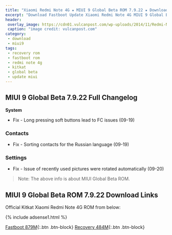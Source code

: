 ```yaml
---
title: "Xiaomi Redmi Note 4G ★ MIUI 9 Global Beta ROM 7.9.22 ★ Download"
excerpt: "Download Fastboot Update Xiaomi Redmi Note 4G MIUI 9 Global Beta ROM 7.9.22"
header:
 overlay_image: https://cdn01.vulcanpost.com/wp-uploads/2014/11/Redmi-Note-4G-1.png
 caption: "image credit: vulcanpost.com"
category:
 - download
 - miui9
tags:
 - recovery rom
 - fastboot rom
 - redmi note 4g
 - kitkat
 - global beta
 - update miui
---
```

## MIUI 9 Global Beta 7.9.22 Full Changelog
**System**
- Fix - Long pressing soft buttons lead to FC issues (09-19)

### Contacts
- Fix - Sorting contacts for the Russian language (09-19)

### Settings
- Fix - Issue of recently used pictures were rotated automatically (09-20)

> Note: The above info is about MIUI Global Beta ROM.

## MIUI 9 Global Beta ROM 7.9.22 Download Links

Official Kitkat Xiaomi Redmi Note 4G ROM from below:

{% include adsense1.html %}

[Fastboot 879M](http://bigota.d.miui.com/7.9.22/dior_global_images_7.9.22_20170922.0000.00_4.4_global_37cb22f1df.tgz){:.btn .btn-block}
[Recovery 484M](http://bigota.d.miui.com/7.9.22/miui_HMNoteLTEGlobal_7.9.22_3fb105a99f_4.4.zip){:.btn .btn-block}